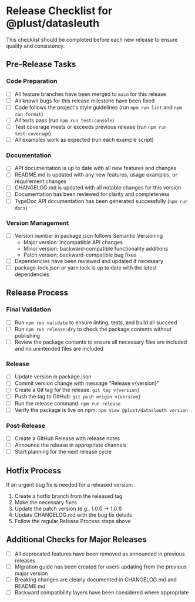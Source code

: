 # Release Checklist for @plust/datasleuth

This checklist should be completed before each new release to ensure quality and consistency.

## Pre-Release Tasks

### Code Preparation

- [ ] All feature branches have been merged to `main` for this release
- [ ] All known bugs for this release milestone have been fixed
- [ ] Code follows the project's style guidelines (run `npm run lint` and `npm run format`)
- [ ] All tests pass (run `npm run test:console`)
- [ ] Test coverage meets or exceeds previous release (run `npm run test:coverage`)
- [ ] All examples work as expected (run each example script)

### Documentation

- [ ] API documentation is up to date with all new features and changes
- [ ] README.md is updated with any new features, usage examples, or requirement changes
- [ ] CHANGELOG.md is updated with all notable changes for this version
- [ ] Documentation has been reviewed for clarity and completeness
- [ ] TypeDoc API documentation has been generated successfully (`npm run docs`)

### Version Management

- [ ] Version number in package.json follows Semantic Versioning
  - Major version: incompatible API changes
  - Minor version: backward-compatible functionality additions
  - Patch version: backward-compatible bug fixes
- [ ] Dependencies have been reviewed and updated if necessary
- [ ] package-lock.json or yarn.lock is up to date with the latest dependencies

## Release Process

### Final Validation

- [ ] Run `npm run validate` to ensure linting, tests, and build all succeed
- [ ] Run `npm run release:dry` to check the package contents without publishing
- [ ] Review the package contents to ensure all necessary files are included and no unintended files are included

### Release

- [ ] Update version in package.json
- [ ] Commit version change with message "Release v{version}"
- [ ] Create a Git tag for the release: `git tag v{version}`
- [ ] Push the tag to GitHub: `git push origin v{version}`
- [ ] Run the release command: `npm run release`
- [ ] Verify the package is live on npm: `npm view @plust/datasleuth version`

### Post-Release

- [ ] Create a GitHub Release with release notes
- [ ] Announce the release in appropriate channels
- [ ] Start planning for the next release cycle

## Hotfix Process

If an urgent bug fix is needed for a released version:

1. Create a hotfix branch from the released tag
2. Make the necessary fixes
3. Update the patch version (e.g., 1.0.0 → 1.0.1)
4. Update CHANGELOG.md with the bug fix details
5. Follow the regular Release Process steps above

## Additional Checks for Major Releases

- [ ] All deprecated features have been removed as announced in previous releases
- [ ] Migration guide has been created for users updating from the previous major version
- [ ] Breaking changes are clearly documented in CHANGELOG.md and README.md
- [ ] Backward compatibility layers have been considered where appropriate